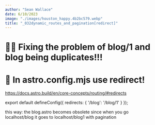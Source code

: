 ```yaml
---
author: "Sean Wallace"
date: 6/10/2023
image: "./images/houston_happy.4b2bc579.webp"
title: "_032dynamic_routes_and_pagination[redirect]"
---
```

# 🧑‍🚀 Fixing the problem of blog/1 and blog being duplicates!!! 

# 🚀 In astro.config.mjs use redirect!
https://docs.astro.build/en/core-concepts/routing/#redirects

export default defineConfig({
  redirects: {
    '/blog': '/blog/1'
  }
});

this way:
the blog.astro becomes obsolete since when you go 
localhost/blog it goes to localhost/blog1 with pagination
